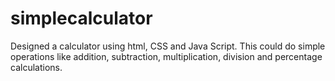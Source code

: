 # simplecalculator
Designed a calculator using html, CSS and Java Script. This could do simple operations like addition, subtraction, multiplication, division and percentage calculations. 
